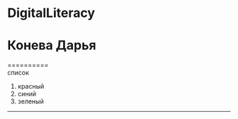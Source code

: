 # DigitalLiteracy
# Конева Дарья    
==========    
список    
1. красный
2. синий
3. зеленый 
* * * 
